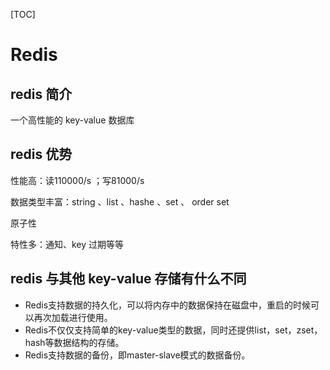 [TOC]

# Redis

## redis 简介

一个高性能的 key-value 数据库

## redis 优势

性能高：读110000/s ；写81000/s

数据类型丰富：string 、list 、hashe 、set 、 order set

原子性

特性多：通知、key 过期等等

## redis  与其他 key-value 存储有什么不同

- Redis支持数据的持久化，可以将内存中的数据保持在磁盘中，重启的时候可以再次加载进行使用。
- Redis不仅仅支持简单的key-value类型的数据，同时还提供list，set，zset，hash等数据结构的存储。
- Redis支持数据的备份，即master-slave模式的数据备份。
